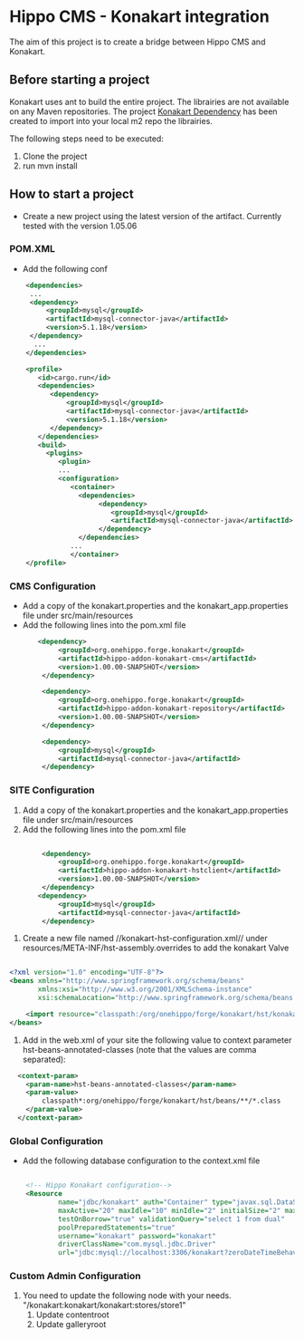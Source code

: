 # Hippo CMS - Konakart integration

The aim of this project is to create a bridge between Hippo CMS and Konakart.

## Before starting a project

Konakart uses ant to build the entire project. The librairies are not available on any Maven repositories. 
The project [Konakart Dependency](https://github.com/jmirc/Hippo-CMS-Konakart/tree/master/konakart-dependency) has been created to import into your local m2 repo the librairies.

The following steps need to be executed:

1. Clone the project
1. run mvn install

## How to start a project

*  Create a new project using the latest version of the artifact. Currently tested with the version 1.05.06

### POM.XML
* Add the following conf
```xml
    <dependencies>
     ...
     <dependency>
         <groupId>mysql</groupId>
         <artifactId>mysql-connector-java</artifactId>
         <version>5.1.18</version>
     </dependency>
      ...
    </dependencies>

    <profile>
       <id>cargo.run</id>
       <dependencies>
          <dependency>
              <groupId>mysql</groupId>
              <artifactId>mysql-connector-java</artifactId>
              <version>5.1.18</version>
          </dependency>
       </dependencies>
       <build>
         <plugins>
            <plugin>
            ...
            <configuration>
               <container>
                 <dependencies>
                      <dependency>
                         <groupId>mysql</groupId>
                         <artifactId>mysql-connector-java</artifactId>
                      </dependency>
                 </dependencies>
               ...
               </container>
    </profile>
```

### CMS Configuration
* Add a copy of the konakart.properties and the konakart_app.properties file under src/main/resources
* Add the following lines into the pom.xml file

```xml
       <dependency>
            <groupId>org.onehippo.forge.konakart</groupId>
            <artifactId>hippo-addon-konakart-cms</artifactId>
            <version>1.00.00-SNAPSHOT</version>
        </dependency>

        <dependency>
            <groupId>org.onehippo.forge.konakart</groupId>
            <artifactId>hippo-addon-konakart-repository</artifactId>
            <version>1.00.00-SNAPSHOT</version>
        </dependency>

        <dependency>
            <groupId>mysql</groupId>
            <artifactId>mysql-connector-java</artifactId>
        </dependency>
```

### SITE Configuration
1. Add a copy of the konakart.properties and the konakart_app.properties file under src/main/resources
1. Add the following lines into the pom.xml file

```xml

        <dependency>
            <groupId>org.onehippo.forge.konakart</groupId>
            <artifactId>hippo-addon-konakart-hstclient</artifactId>
            <version>1.00.00-SNAPSHOT</version>
        </dependency>
       <dependency>
            <groupId>mysql</groupId>
            <artifactId>mysql-connector-java</artifactId>
        </dependency>
```


1. Create a new file named //konakart-hst-configuration.xml// under resources/META-INF/hst-assembly.overrides to add the konakart Valve

```xml

<?xml version="1.0" encoding="UTF-8"?>
<beans xmlns="http://www.springframework.org/schema/beans"
       xmlns:xsi="http://www.w3.org/2001/XMLSchema-instance"
       xsi:schemaLocation="http://www.springframework.org/schema/beans http://www.springframework.org/schema/beans/spring-beans-3.0.xsd">

    <import resource="classpath:/org/onehippo/forge/konakart/hst/konakart-hst-configuration.xml"/>
</beans>

```

1. Add in the web.xml of your site the following value to context parameter hst-beans-annotated-classes (note that the values are comma separated):

```xml
  <context-param>
    <param-name>hst-beans-annotated-classes</param-name>
    <param-value>
        classpath*:org/onehippo/forge/konakart/hst/beans/**/*.class
    </param-value>
  </context-param>

```

### Global Configuration
* Add the following database configuration to the context.xml file

```xml

    <!-- Hippo Konakart configuration-->
    <Resource
            name="jdbc/konakart" auth="Container" type="javax.sql.DataSource"
            maxActive="20" maxIdle="10" minIdle="2" initialSize="2" maxWait="10000"
            testOnBorrow="true" validationQuery="select 1 from dual"
            poolPreparedStatements="true"
            username="konakart" password="konakart"
            driverClassName="com.mysql.jdbc.Driver"
            url="jdbc:mysql://localhost:3306/konakart?zeroDateTimeBehavior=convertToNull&amp;autoReconnect=true&amp;characterEncoding=utf8" />

```

### Custom Admin Configuration
1. You need to update the following node with your needs. "/konakart:konakart/konakart:stores/store1"
    1. Update contentroot
    1. Update galleryroot